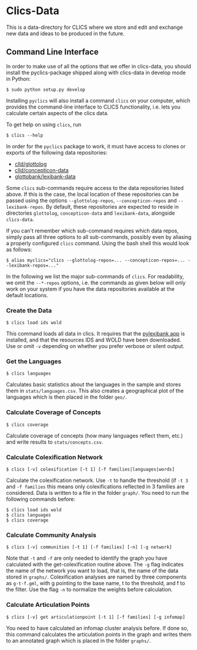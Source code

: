 # Clics-Data
This is a data-directory for CLICS where we store and edit and exchange new data and ideas to be produced in the future.

## Command Line Interface

In order to make use of all the options that we offer in clics-data, you should install the pyclics-package shipped along with clics-data in develop mode in Python:

```shell
$ sudo python setup.py develop
```

Installing `pyclics` will also install a command `clics` on your computer, which provides the command-line interface to CLICS functionality, i.e. lets you calculate certain aspects of the clics data.

To get help on using `clics`, run
```shell
$ clics --help
```

In order for the `pyclics` package to work, it must have access to clones or exports of the following data repositories:
- [clld/glottolog](https://github.com/clld/glottolog)
- [clld/concepticon-data](https://github.com/clld/concepticon-data)
- [glottobank/lexibank-data](https://github.com/glottobank/lexibank-data)

Some `clics` sub-commands require access to the data repositories listed above.
If this is the case, the local location of these repositories can be passed
using the options `--glottolog-repos`, `--concepticon-repos` and `--lexibank-repos`.
By default, these repositories are expected to reside in directories
`glottolog`, `concepticon-data` and `lexibank-data`, alongside `clics-data`.

If you can't remember which sub-command requires
which data repos, simply pass all three options to all sub-commands,
possibly even by aliasing a properly configured `clics` command. Using
the bash shell this would look as follows:
```shell
$ alias myclics="clics --glottolog-repos=... --concepticon-repos=... --lexibank-repos=..."
```

In the following we list the major sub-commands of `clics`. For readability, we omit the `--*-repos` options, i.e. the commands as
given below will only work on your system if you have the data repositories available at the default locations.


### Create the Data

```shell
$ clics load ids wold
```

This command loads all data in clics. It requires that the [pylexibank app](https://github.com/glottobank/lexibank-data) is installed, and that the resources IDS and WOLD have been downloaded. Use or omit `-v` depending on whether you prefer verbose or silent output.

### Get the Languages

```shell
$ clics languages
```

Calculates basic statistics about the languages in the sample and stores them in `stats/languages.csv`. This also creates a geographical plot of the languages which is then placed in the folder `geo/`. 

### Calculate Coverage of Concepts

```shell
$ clics coverage
```

Calculate coverage of concepts (how many languages reflect them, etc.) and write results to `stats/concepts.csv`.

### Calculate Colexification Network

```shell
$ clics [-v] colexification [-t 1] [-f families|languages|words]
```

Calculate the colexification network. Use `-t` to handle the threshold (if `-t 3` and `-f families` this means only colexifications reflected in 3 families are considered. Data is written to a file in the folder `graph/`. You need to run the following commands before:

```shell
$ clics load ids wold
$ clics languages
$ clics coverage
```

### Calculate Community Analysis

```shell
$ clics [-v] communities [-t 1] [-f families] [-n] [-g network]
```

Note that `-t` and `-f` are only needed to identify the graph you have calculated with the get-colexification routine above. The `-g` flag indicates the name of the network you want to load, that is, the name of the data stored in `graphs/`. Colexification analyses are named by three components as `g-t-f.gml`, with g pointing to the base name, t to the threshold, and f to the filter. Use the flag `-n` to normalize the weights before calculation.


### Calculate Articulation Points

```shell
$ clics [-v] get articulationpoint [-t 1] [-f families] [-g infomap]
```

You need to have calculated an infomap cluster analysis before. If done so, this command calculates the articulation points in the graph and writes them to an annotated graph which is placed in the folder `graphs/`.




